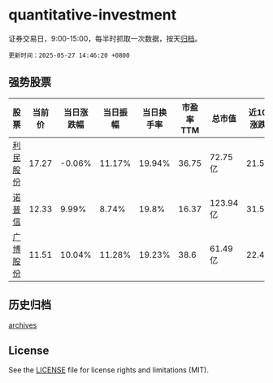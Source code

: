 # quantitative-investment

证券交易日，9:00-15:00，每半时抓取一次数据，按天[归档](archives)。

`更新时间：2025-05-27 14:46:20 +0800`

## 强势股票

|股票|当前价|当日涨跌幅|当日振幅|当日换手率|市盈率TTM|总市值|近10日涨跌幅|
|----|----|----|----|----|----|----|----|
|[利民股份](https://xueqiu.com/S/SZ002734)|17.27|-0.06%|11.17%|19.94%|36.75|72.75亿|21.53%|
|[诺普信](https://xueqiu.com/S/SZ002215)|12.33|9.99%|8.74%|19.8%|16.37|123.94亿|31.59%|
|[广博股份](https://xueqiu.com/S/SZ002103)|11.51|10.04%|11.28%|19.23%|38.6|61.49亿|22.45%|

## 历史归档

[archives](archives)

## License

See the [LICENSE](LICENSE) file for license rights and limitations (MIT).